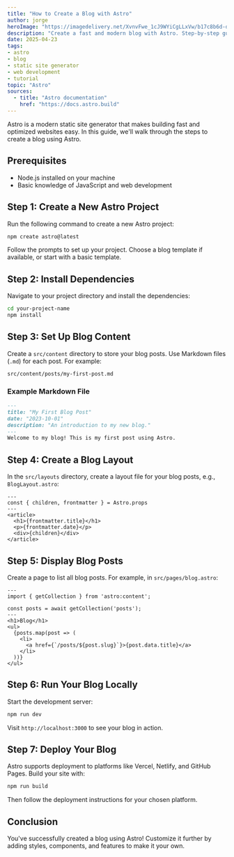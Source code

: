 ```yaml
---
title: "How to Create a Blog with Astro"
author: jorge
heroImage: "https://imagedelivery.net/XvnvFwe_1cJ9WYiCgLLxVw/b17c8b6d-d2a2-4db4-e89d-16bea77b2500/public"
description: "Create a fast and modern blog with Astro. Step-by-step guide for developers: content, design, deployment, and more."
date: 2025-04-23
tags:
- astro
- blog
- static site generator
- web development
- tutorial
topic: "Astro"
sources:
  - title: "Astro documentation"
    href: "https://docs.astro.build"
---
```


Astro is a modern static site generator that makes building fast and optimized websites easy. In this guide, we'll walk through the steps to create a blog using Astro.

## Prerequisites
- Node.js installed on your machine
- Basic knowledge of JavaScript and web development

## Step 1: Create a New Astro Project
Run the following command to create a new Astro project:
```bash
npm create astro@latest
```
Follow the prompts to set up your project. Choose a blog template if available, or start with a basic template.

## Step 2: Install Dependencies
Navigate to your project directory and install the dependencies:
```bash
cd your-project-name
npm install
```

## Step 3: Set Up Blog Content
Create a `src/content` directory to store your blog posts. Use Markdown files (`.md`) for each post. For example:
```plaintext
src/content/posts/my-first-post.md
```

### Example Markdown File
```markdown
---
title: "My First Blog Post"
date: "2023-10-01"
description: "An introduction to my new blog."
---
Welcome to my blog! This is my first post using Astro.
```

## Step 4: Create a Blog Layout
In the `src/layouts` directory, create a layout file for your blog posts, e.g., `BlogLayout.astro`:
```astro
---
const { children, frontmatter } = Astro.props
---
<article>
  <h1>{frontmatter.title}</h1>
  <p>{frontmatter.date}</p>
  <div>{children}</div>
</article>
```

## Step 5: Display Blog Posts
Create a page to list all blog posts. For example, in `src/pages/blog.astro`:
```astro
---
import { getCollection } from 'astro:content';

const posts = await getCollection('posts');
---
<h1>Blog</h1>
<ul>
  {posts.map(post => (
    <li>
      <a href={`/posts/${post.slug}`}>{post.data.title}</a>
    </li>
  ))}
</ul>
```

## Step 6: Run Your Blog Locally
Start the development server:
```bash
npm run dev
```
Visit `http://localhost:3000` to see your blog in action.

## Step 7: Deploy Your Blog
Astro supports deployment to platforms like Vercel, Netlify, and GitHub Pages. Build your site with:
```bash
npm run build
```
Then follow the deployment instructions for your chosen platform.

## Conclusion
You've successfully created a blog using Astro! Customize it further by adding styles, components, and features to make it your own.